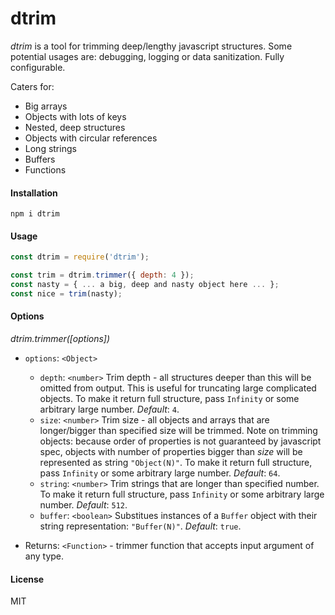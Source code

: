 # dtrim

_dtrim_ is a tool for trimming deep/lengthy javascript structures. Some potential usages are: debugging, logging or data sanitization. Fully configurable.

Caters for:

- Big arrays
- Objects with lots of keys
- Nested, deep structures
- Objects with circular references
- Long strings
- Buffers
- Functions

#### Installation

```shell
npm i dtrim
```

#### Usage

```javascript
const dtrim = require('dtrim');

const trim = dtrim.trimmer({ depth: 4 });
const nasty = { ... a big, deep and nasty object here ... };
const nice = trim(nasty);
```

#### Options

_dtrim.trimmer([options])_

- `options`: `<Object>`

  - `depth`: `<number>` Trim depth - all structures deeper than this will be omitted from output. This is useful for truncating large complicated objects. To make it return full structure, pass `Infinity` or some arbitrary large number. _Default_: `4`.
  - `size`: `<number>` Trim size - all objects and arrays that are longer/bigger than specified size will be trimmed. Note on trimming objects: because order of properties is not guaranteed by javascript spec, objects with number of properties bigger than _size_ will be represented as string `"Object(N)"`. To make it return full structure, pass `Infinity` or some arbitrary large number. _Default_: `64`.
  - `string`: `<number>` Trim strings that are longer than specified number. To make it return full structure, pass `Infinity` or some arbitrary large number. _Default_: `512`.
  - `buffer`: `<boolean>` Substitues instances of a `Buffer` object with their string representation: `"Buffer(N)"`. _Default_: `true`.

- Returns: `<Function>` - trimmer function that accepts input argument of any type.

#### License

MIT
